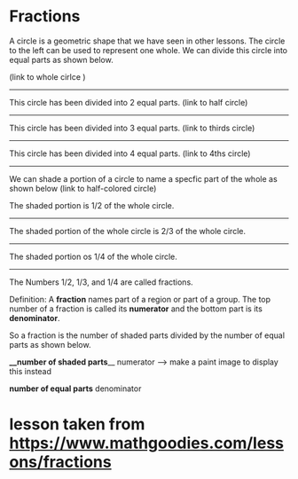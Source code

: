 # Fractions

A circle is a geometric shape that we have seen in other lessons. The circle to the left can be used to represent one whole. We can divide this circle into equal parts as shown below.

(link to whole cirlce )

***
This circle has been divided into 2 equal parts. 
(link to half circle)
***

This circle has been divided into 3 equal parts. 
(link to thirds circle)
***

This circle has been divided into 4 equal parts. 
(link to 4ths circle)
***

We can shade a portion of a circle to name a specfic part of the whole as shown below
(link to half-colored circle)

The shaded portion is 1/2 of the whole circle.

***

The shaded portion of the whole circle is 2/3 of the whole circle. 

***

The shaded portion os 1/4 of the whole circle. 

***
The Numbers 1/2, 1/3, and 1/4 are called fractions. 

Definition: A **fraction** names part of a region or part of a group. The top number of a fraction is called its **numerator** and the bottom part is its **denominator**.

So a fraction is the number of shaded parts divided by the number of equal parts as shown below.

   **__number of shaded parts**__ numerator --> make a paint image to display this instead 
   
   **number of equal parts**  denominator
   
   # lesson taken from https://www.mathgoodies.com/lessons/fractions 
   
